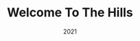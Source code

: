 ---
discogs_id: 28378276
discogs_master_id: 3256303
title: Welcome To The Hills
artists: ['Yussef Dayes Trio']
date: 2021
genre: ['Jazz']
image: Welcome To The Hills-28378276.jpg
label: Cashmere Thoughts Recordings
styles: ['Contemporary Jazz']
video: https://www.youtube.com/watch?v=TLWygV_OGc0
---
